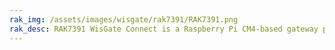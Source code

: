 ```yaml
---
rak_img: /assets/images/wisgate/rak7391/RAK7391.png
rak_desc: RAK7391 WisGate Connect is a Raspberry Pi CM4-based gateway product meant to support different radio and WisBlock modules. It has several interfaces to meet the needs of different developers - HDMI, Ethernet, USB, mPCIe, CSI, DSI, M.2, WisBlock, PoE, and Raspberry Pi HAT.
---
```


<rk-redirect to="/Product-Categories/WisGate/RAK7391/Overview/" />